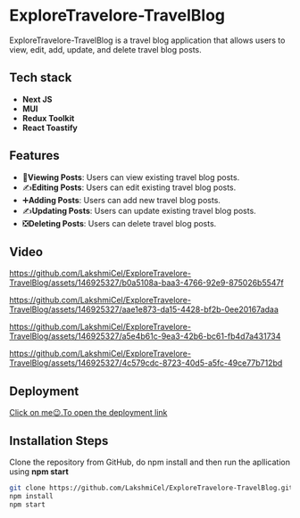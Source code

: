 # ExploreTravelore-TravelBlog

ExploreTravelore-TravelBlog is a travel blog application that allows users to view, edit, add, update, and delete travel blog posts.

## Tech stack
- **Next JS**
- **MUI**
- **Redux Toolkit** 
- **React Toastify**
  
## Features

- 👀**Viewing Posts**: Users can view existing travel blog posts.
- ✍️**Editing Posts**: Users can edit existing travel blog posts.
- ➕**Adding Posts**: Users can add new travel blog posts.
- ✍️**Updating Posts**: Users can update existing travel blog posts.
- ❎**Deleting Posts**: Users can delete travel blog posts.

## Video 

https://github.com/LakshmiCel/ExploreTravelore-TravelBlog/assets/146925327/b0a5108a-baa3-4766-92e9-875026b5547f

https://github.com/LakshmiCel/ExploreTravelore-TravelBlog/assets/146925327/aae1e873-da15-4428-bf2b-0ee20167adaa

https://github.com/LakshmiCel/ExploreTravelore-TravelBlog/assets/146925327/a5e4b61c-9ea3-42b6-bc61-fb4d7a431734

https://github.com/LakshmiCel/ExploreTravelore-TravelBlog/assets/146925327/4c579cdc-8723-40d5-a5fc-49ce77b712bd

## Deployment
[Click on me😉.To open the deployment link](explore-travelore-travel-blog.vercel.app)

## Installation Steps

 Clone the repository from GitHub, do npm install and then run the apllication using <b> npm start</b> 
   ```bash
   git clone https://github.com/LakshmiCel/ExploreTravelore-TravelBlog.git
   npm install
   npm start


